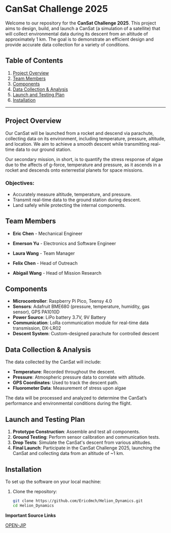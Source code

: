 # CanSat Challenge 2025

Welcome to our repository for the **CanSat Challenge 2025**. This project aims to design, build, and launch a CanSat (a simulation of a satellite) that will collect environmental data during its descent from an altitude of approximately 1 km. The goal is to demonstrate an efficient design and provide accurate data collection for a variety of conditions.

## Table of Contents

1. [Project Overview](#project-overview)
2. [Team Members](#team-members)
3. [Components](#components)
4. [Data Collection & Analysis](#data-collection--analysis)
5. [Launch and Testing Plan](#launch-and-testing-plan)
6. [Installation](#installation)


---

## Project Overview

Our CanSat will be launched from a rocket and descend via parachute, collecting data on its environment, including temperature, pressure, altitude, and location. We aim to achieve a smooth descent while transmitting real-time data to our ground station. 

Our secondary mission, in short, is to quantify the stress response of algae due to the affects of g-force, temperature and pressure, as it ascends in a rocket and descends onto exterrestial planets for space missions.

### Objectives:
- Accurately measure altitude, temperature, and pressure.
- Transmit real-time data to the ground station during descent.
- Land safely while protecting the internal components.

## Team Members

- **Eric Chen** - Mechanical Engineer

- **Emerson Yu** - Electronics and Software Engineer

- **Laura Wang** - Team Manager

- **Felix Chen** - Head of Outreach 

- **Abigail Wang** - Head of Mission Research

## Components

- **Microcontroller**: Raspberry Pi Pico, Teensy 4.0
- **Sensors**: Adafruit BME680 (pressure, temperature, humidity, gas sensor), GPS PA1010D
- **Power Source**: LiPo battery 3.7V, 9V Battery
- **Communication**: LoRa communication module for real-time data transmission, DX-LR02
- **Descent System**: Custom-designed parachute for controlled descent

## Data Collection & Analysis

The data collected by the CanSat will include:

- **Temperature**: Recorded throughout the descent.
- **Pressure**: Atmospheric pressure data to correlate with altitude.
- **GPS Coordinates**: Used to track the descent path.
- **Fluorometer Data**: Measurement of stress upon algae

The data will be processed and analyzed to determine the CanSat’s performance and environmental conditions during the flight.

## Launch and Testing Plan

1. **Prototype Construction**: Assemble and test all components.
2. **Ground Testing**: Perform sensor calibration and communication tests.
3. **Drop Tests**: Simulate the CanSat's descent from various altitudes.
4. **Final Launch**: Participate in the CanSat Challenge 2025, launching the CanSat and collecting data from an altitude of ~1 km.

## Installation

To set up the software on your local machine:

1. Clone the repository:
   ```bash
   git clone https://github.com/Ericdmch/Helion_Dynamics.git
   cd Helion_Dynamics

**Important Source Links**

[OPEN-JIP](https://github.com/HarveyBates/Open-JIP)

